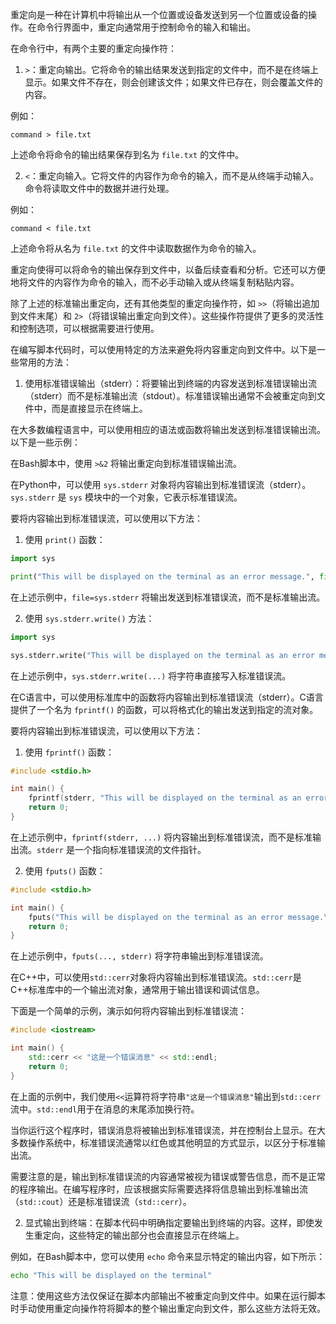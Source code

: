 重定向是一种在计算机中将输出从一个位置或设备发送到另一个位置或设备的操作。在命令行界面中，重定向通常用于控制命令的输入和输出。

在命令行中，有两个主要的重定向操作符：

1. `>`：重定向输出。它将命令的输出结果发送到指定的文件中，而不是在终端上显示。如果文件不存在，则会创建该文件；如果文件已存在，则会覆盖文件的内容。

例如：
```
command > file.txt
```
上述命令将命令的输出结果保存到名为 `file.txt` 的文件中。

2. `<`：重定向输入。它将文件的内容作为命令的输入，而不是从终端手动输入。命令将读取文件中的数据并进行处理。

例如：
```
command < file.txt
```
上述命令将从名为 `file.txt` 的文件中读取数据作为命令的输入。

重定向使得可以将命令的输出保存到文件中，以备后续查看和分析。它还可以方便地将文件的内容作为命令的输入，而不必手动输入或从终端复制粘贴内容。

除了上述的标准输出重定向，还有其他类型的重定向操作符，如 `>>`（将输出追加到文件末尾）和 `2>`（将错误输出重定向到文件）。这些操作符提供了更多的灵活性和控制选项，可以根据需要进行使用。

在编写脚本代码时，可以使用特定的方法来避免将内容重定向到文件中。以下是一些常用的方法：

1. 使用标准错误输出（stderr）：将要输出到终端的内容发送到标准错误输出流（stderr）而不是标准输出流（stdout）。标准错误输出通常不会被重定向到文件中，而是直接显示在终端上。

在大多数编程语言中，可以使用相应的语法或函数将输出发送到标准错误输出流。以下是一些示例：

在Bash脚本中，使用 `>&2` 将输出重定向到标准错误输出流。

在Python中，可以使用 `sys.stderr` 对象将内容输出到标准错误流（stderr）。`sys.stderr` 是 `sys` 模块中的一个对象，它表示标准错误流。

要将内容输出到标准错误流，可以使用以下方法：

1. 使用 `print()` 函数：
```python
import sys

print("This will be displayed on the terminal as an error message.", file=sys.stderr)
```
在上述示例中，`file=sys.stderr` 将输出发送到标准错误流，而不是标准输出流。

2. 使用 `sys.stderr.write()` 方法：
```python
import sys

sys.stderr.write("This will be displayed on the terminal as an error message.\n")
```
在上述示例中，`sys.stderr.write(...)` 将字符串直接写入标准错误流。

在C语言中，可以使用标准库中的函数将内容输出到标准错误流（stderr）。C语言提供了一个名为 `fprintf()` 的函数，可以将格式化的输出发送到指定的流对象。

要将内容输出到标准错误流，可以使用以下方法：

1. 使用 `fprintf()` 函数：
```c
#include <stdio.h>

int main() {
    fprintf(stderr, "This will be displayed on the terminal as an error message.\n");
    return 0;
}
```
在上述示例中，`fprintf(stderr, ...)` 将内容输出到标准错误流，而不是标准输出流。`stderr` 是一个指向标准错误流的文件指针。

2. 使用 `fputs()` 函数：
```c
#include <stdio.h>

int main() {
    fputs("This will be displayed on the terminal as an error message.\n", stderr);
    return 0;
}
```
在上述示例中，`fputs(..., stderr)` 将字符串输出到标准错误流。

在C++中，可以使用`std::cerr`对象将内容输出到标准错误流。`std::cerr`是C++标准库中的一个输出流对象，通常用于输出错误和调试信息。

下面是一个简单的示例，演示如何将内容输出到标准错误流：

```cpp
#include <iostream>

int main() {
    std::cerr << "这是一个错误消息" << std::endl;
    return 0;
}
```

在上面的示例中，我们使用`<<`运算符将字符串`"这是一个错误消息"`输出到`std::cerr`流中。`std::endl`用于在消息的末尾添加换行符。

当你运行这个程序时，错误消息将被输出到标准错误流，并在控制台上显示。在大多数操作系统中，标准错误流通常以红色或其他明显的方式显示，以区分于标准输出流。

需要注意的是，输出到标准错误流的内容通常被视为错误或警告信息，而不是正常的程序输出。在编写程序时，应该根据实际需要选择将信息输出到标准输出流（`std::cout`）还是标准错误流（`std::cerr`）。

2. 显式输出到终端：在脚本代码中明确指定要输出到终端的内容。这样，即使发生重定向，这些特定的输出部分也会直接显示在终端上。

例如，在Bash脚本中，您可以使用 `echo` 命令来显示特定的输出内容，如下所示：
```bash
echo "This will be displayed on the terminal"
```

注意：使用这些方法仅保证在脚本内部输出不被重定向到文件中。如果在运行脚本时手动使用重定向操作符将脚本的整个输出重定向到文件，那么这些方法将无效。

